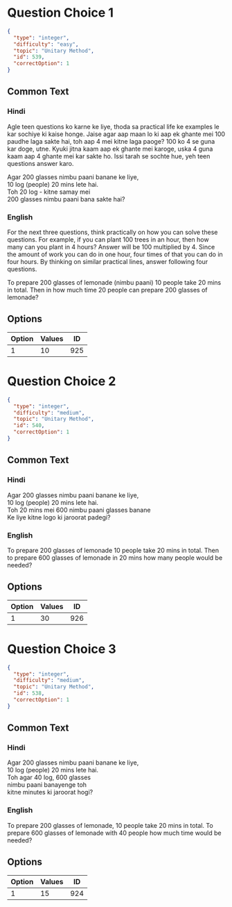 
# Question Choice 1
```json
{
  "type": "integer",
  "difficulty": "easy",
  "topic": "Unitary Method",
  "id": 539,
  "correctOption": 1
}
```

## Common Text

### Hindi
Agle teen questions ko karne ke liye, thoda sa practical life ke examples le kar sochiye ki kaise honge. Jaise agar aap maan lo ki aap ek ghante mei 100 paudhe laga sakte hai, toh aap 4 mei kitne laga paoge? 100 ko 4 se guna kar doge, utne. Kyuki jitna kaam aap ek ghante mei karoge, uska 4 guna kaam aap 4 ghante mei kar sakte ho. Issi tarah se sochte hue, yeh teen questions answer karo.

Agar 200 glasses nimbu paani banane ke liye,	
10 log (people) 20 mins lete hai.			
Toh 20 log - kitne samay mei				
200 glasses nimbu paani bana sakte hai?


### English
For the next three questions, think practically on how you can solve these questions. For example, if you can plant 100 trees in an hour, then how many can you plant in 4 hours? Answer will be 100 multiplied by 4. Since the amount of work you can do in one hour, four times of that you can do in four hours. By thinking on similar practical lines, answer following four questions.

To prepare 200 glasses of lemonade (nimbu paani)
10 people take 20 mins in total.
Then in how much time 20 people
can prepare 200 glasses of lemonade?


## Options
| Option | Values | ID |
|:---|:---|:---:|
| 1 | 10 | 925 |

# Question Choice 2
```json
{
  "type": "integer",
  "difficulty": "medium",
  "topic": "Unitary Method",
  "id": 540,
  "correctOption": 1
}
```

## Common Text

### Hindi
Agar 200 glasses nimbu paani banane ke liye,	
10 log (people) 20 mins lete hai.			
Toh 20 mins mei 600 nimbu paani glasses banane	
Ke liye kitne logo ki jaroorat padegi?			


### English
To prepare 200 glasses of lemonade
10 people take 20 mins in total.
Then to prepare 600 glasses of lemonade in 20 
mins how many people would be needed?


## Options
| Option | Values | ID |
|:---|:---|:---:|
| 1 | 30 | 926 |

# Question Choice 3
```json
{
  "type": "integer",
  "difficulty": "medium",
  "topic": "Unitary Method",
  "id": 538,
  "correctOption": 1
}
```

## Common Text

### Hindi
Agar 200 glasses nimbu paani banane ke liye,	
10 log (people) 20 mins lete hai.		
Toh agar 40 log, 600 glasses			
nimbu paani banayenge toh			
kitne minutes ki jaroorat hogi?		


### English
To prepare 200 glasses of lemonade,
10 people take 20 mins in total.
To prepare 600 glasses of 
lemonade with 40 people
how much time would be needed?


## Options
| Option | Values | ID |
|:---|:---|:---:|
| 1 | 15 | 924 |
